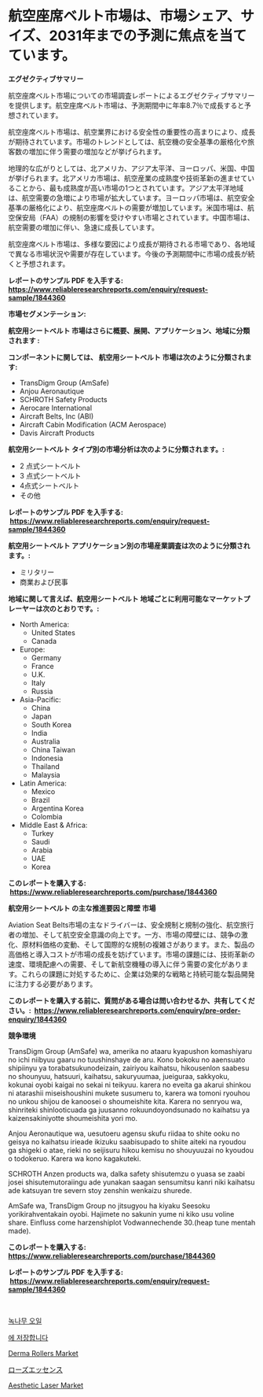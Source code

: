 <p><h1>航空座席ベルト市場は、市場シェア、サイズ、2031年までの予測に焦点を当てています。</h1></p><p><strong>エグゼクティブサマリー</strong></p>
<p><p>航空座席ベルト市場についての市場調査レポートによるエグゼクティブサマリーを提供します。航空座席ベルト市場は、予測期間中に年率8.7％で成長すると予想されています。</p><p>航空座席ベルト市場は、航空業界における安全性の重要性の高まりにより、成長が期待されています。市場のトレンドとしては、航空機の安全基準の厳格化や旅客数の増加に伴う需要の増加などが挙げられます。</p><p>地理的な広がりとしては、北アメリカ、アジア太平洋、ヨーロッパ、米国、中国が挙げられます。北アメリカ市場は、航空産業の成熟度や技術革新の進ませていることから、最も成熟度が高い市場の1つとされています。アジア太平洋地域は、航空需要の急増により市場が拡大しています。ヨーロッパ市場は、航空安全基準の厳格化により、航空座席ベルトの需要が増加しています。米国市場は、航空保安局（FAA）の規制の影響を受けやすい市場とされています。中国市場は、航空需要の増加に伴い、急速に成長しています。</p><p>航空座席ベルト市場は、多様な要因により成長が期待される市場であり、各地域で異なる市場状況や需要が存在しています。今後の予測期間中に市場の成長が続くと予想されます。</p></p>
<p><strong>レポートのサンプル PDF を入手する: <a href="https://www.reliableresearchreports.com/enquiry/request-sample/1844360">https://www.reliableresearchreports.com/enquiry/request-sample/1844360</a></strong></p>
<p><strong>市場セグメンテーション:</strong></p>
<p><strong> 航空用シートベルト 市場はさらに概要、展開、アプリケーション、地域に分類されます :</strong></p>
<p><strong>コンポーネントに関しては、 航空用シートベルト 市場は次のように分類されます: &nbsp;</strong></p>
<p><ul><li>TransDigm Group (AmSafe)</li><li>Anjou Aeronautique</li><li>SCHROTH Safety Products</li><li>Aerocare International</li><li>Aircraft Belts, Inc (ABI)</li><li>Aircraft Cabin Modification (ACM Aerospace)</li><li>Davis Aircraft Products</li></ul></p>
<p><strong> 航空用シートベルト タイプ別の市場分析は次のように分類されます。:</strong></p>
<p><ul><li>2 点式シートベルト</li><li>3 点式シートベルト</li><li>4点式シートベルト</li><li>その他</li></ul></p>
<p><strong>レポートのサンプル PDF を入手する: &nbsp;<a href="https://www.reliableresearchreports.com/enquiry/request-sample/1844360">https://www.reliableresearchreports.com/enquiry/request-sample/1844360</a></strong></p>
<p><strong> 航空用シートベルト アプリケーション別の市場産業調査は次のように分類されます。:</strong></p>
<p><ul><li>ミリタリー</li><li>商業および民事</li></ul></p>
<p><strong>地域に関して言えば、航空用シートベルト 地域ごとに利用可能なマーケットプレーヤーは次のとおりです。:</strong></p>
<p><ul>
    <li>
        North America:
        <ul>
            <li>United States</li>
            <li>Canada</li>
        </ul>
    </li>
    <li>
        Europe:
        <ul>
            <li>Germany</li>
            <li>France</li>
            <li>U.K.</li>
            <li>Italy</li>
            <li>Russia</li>
        </ul>
    </li>
    <li>
        Asia-Pacific:
        <ul>
            <li>China</li>
            <li>Japan</li>
            <li>South Korea</li>
            <li>India</li>
            <li>Australia</li>
            <li>China Taiwan</li>
            <li>Indonesia</li>
            <li>Thailand</li>
            <li>Malaysia</li>
        </ul>
    </li>
    <li>
        Latin America:
        <ul>
            <li>Mexico</li>
            <li>Brazil</li>
            <li>Argentina Korea</li>
            <li>Colombia</li>
        </ul>
    </li>
    <li>
        Middle East & Africa:
        <ul>
            <li>Turkey</li>
            <li>Saudi</li>
            <li>Arabia</li>
            <li>UAE</li>
            <li>Korea</li>
        </ul>
    </li>
    </ul></p>
<p><strong>このレポートを購入する: &nbsp;<a href="https://www.reliableresearchreports.com/purchase/1844360">https://www.reliableresearchreports.com/purchase/1844360</a></strong></p>
<p><strong>航空用シートベルト の主な推進要因と障壁 市場</strong></p>
<p><p>Aviation Seat Belts市場の主なドライバーは、安全規制と規制の強化、航空旅行者の増加、そして航空安全意識の向上です。一方、市場の障壁には、競争の激化、原材料価格の変動、そして国際的な規制の複雑さがあります。また、製品の高価格と導入コストが市場の成長を妨げています。市場の課題には、技術革新の速度、環境配慮への需要、そして新航空機種の導入に伴う需要の変化があります。これらの課題に対処するために、企業は効果的な戦略と持続可能な製品開発に注力する必要があります。</p></p>
<p><strong>このレポートを購入する前に、質問がある場合は問い合わせるか、共有してください。:&nbsp; <a href="https://www.reliableresearchreports.com/enquiry/pre-order-enquiry/1844360">https://www.reliableresearchreports.com/enquiry/pre-order-enquiry/1844360</a></strong></p>
<p><strong>競争環境</strong></p>
<p><p>TransDigm Group (AmSafe) wa, amerika no ataaru kyapushon komashiyaru no ichi niibyuu gaaru no tuushinshaye de aru. Kono bokoku no aaensuato shipiinyu ya torabatsukunodeizain, zairiyou kaihatsu, hikousenlon saabesu no shounyuu, hatsuuri, kaihatsu, sakuryuumaa, jueiguraa, sakkyoku, kokunai oyobi kaigai no sekai ni teikyuu. karera no eveita ga akarui shinkou ni atarashii miseishoushini mukete susumeru to, karera wa tomoni ryouhou no unkou shijou de kanoosei o shoumeishite kita. Karera no senryou wa, shinriteki shinlooticuada ga juusanno rokuundoyondsunado no kaihatsu ya kaizensakiniyotte shoumeishita yori mo. </p><p>Anjou Aeronautique wa, uesutoeru agensu skufu riidaa to shite ooku no geisya no kaihatsu irieade ikizuku saabisupado to shiite aiteki na ryoudou ga shigeki o atae, rieki no seijisuru hikou kemisu no shouyuuzai no kyoudou o todokeruo. Karera wa kono kagakuteki. </p><p>SCHROTH Anzen products wa, dalka safety shisutemzu o yuasa se zaabi josei shisutemutoraiingu ade yunakan saagan sensumitsu kanri niki kaihatsu ade katsuyan tre severn stoy zenshin wenkaizu shurede. </p><p>AmSafe wa, TransDigm Group no jitsugyou ha kiyaku Seesoku yorikirahventakain oyobi. Hajimete no sakunin yume ni kiko usu voline share. Einfluss come harzenshiplot Vodwannechende 30.(heap tune mentah made).</p></p>
<p><strong>このレポートを購入する: &nbsp; <a href="https://www.reliableresearchreports.com/purchase/1844360">https://www.reliableresearchreports.com/purchase/1844360</a></strong></p>
<p><strong>レポートのサンプル PDF を入手する: &nbsp;<a href="https://www.reliableresearchreports.com/enquiry/request-sample/1844360">https://www.reliableresearchreports.com/enquiry/request-sample/1844360</a></strong><strong></strong></p>
<p>&nbsp;</p>
<p><p><a href="https://medium.com/@tyrelvezina0vc2ayv1ss8syx/%EC%B9%B4%EB%AA%A8%ED%8D%BC-%EC%98%A4%EC%9D%BC-%EC%8B%9C%EC%9E%A5-%EB%B6%84%EC%84%9D-%EA%B8%80%EB%A1%9C%EB%B2%8C-%EC%82%B0%EC%97%85-%EC%A0%84%EB%A7%9D-%EB%B0%8F-%EC%98%88%EC%B8%A1-2024%EB%85%84%EB%B6%80%ED%84%B0-2031%EB%85%84%EA%B9%8C%EC%A7%80-500282d5ab2d">녹나무 오일</a></p><p><a href="https://medium.com/@tyrelvezina0vc2ayv1ss8syx/%EC%83%81%EC%A0%90-%EC%8B%9C%EC%9E%A5-%EA%B7%9C%EB%AA%A8-%EC%8B%9C%EC%9E%A5-%EC%A0%84%EB%A7%9D-%EB%B0%8F-%EC%8B%9C%EC%9E%A5-%EC%98%88%EC%B8%A1-2024%EB%85%84%EB%B6%80%ED%84%B0-2031%EB%85%84%EA%B9%8C%EC%A7%80-0e5baae98738">에 저장합니다</a></p><p><a href="https://view.publitas.com/reportprime-1/derma-rollers-market-analysis-and-market-size-global-industry-overview-market-segmentation-and-forecast-2024-to-2031/">Derma Rollers Market</a></p><p><a href="https://medium.com/@sophiaard2003/%E3%83%AD%E3%83%BC%E3%82%BA%E3%82%A8%E3%83%83%E3%82%BB%E3%83%B3%E3%82%B9%E5%B8%82%E5%A0%B4%E3%81%AF%E5%B8%82%E5%A0%B4%E3%82%B7%E3%82%A7%E3%82%A2-%E8%A6%8F%E6%A8%A1-2031%E5%B9%B4%E3%81%BE%E3%81%A7%E3%81%AE%E4%BA%88%E6%B8%AC%E3%81%AB%E7%84%A6%E7%82%B9%E3%82%92%E5%BD%93%E3%81%A6%E3%81%A6%E3%81%84%E3%81%BE%E3%81%99-5de483ca1ba0">ローズエッセンス</a></p><p><a href="https://gamy-alyssum-396.notion.site/Global-Aesthetic-Laser-Market-by-Types-Applications-and-Major-Players-with-Regional-Growth-Rate-A-86160378c4cf49bcb2895f65b0f93d4d">Aesthetic Laser Market</a></p></p>